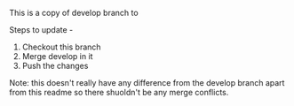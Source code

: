 This is a copy of develop branch to 

Steps to update - 
1. Checkout this branch
2. Merge develop in it
3. Push the changes


Note: this doesn't really have any difference from the develop branch apart from this readme so there
shuoldn't be any merge conflicts.
